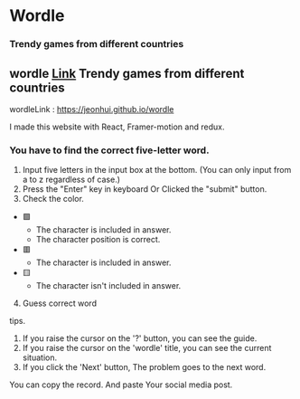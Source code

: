 Wordle
 =============
 ### Trendy games from different countries
 wordle [Link](https://jeonhui.github.io/wordle)
 Trendy games from different countries
 -------------
 wordleLink : <https://jeonhui.github.io/wordle>

 I made this website with React, Framer-motion and redux.
  
### You have to find the correct five-letter word.
 1. Input five letters in the input box at the bottom.
    (You can only input from a to z regardless of case.)
 2. Press the "Enter" key in keyboard Or  Clicked the "submit" button.
 3. Check the color.

 + 🟩
   * The character is included in answer.
   * The character position is correct.
 + 🟥
   * The character is included in answer.
 + 🟨
   * The character isn't included in answer.
 4. Guess correct word  

 tips.
 1. If you raise the cursor on the '?' button, you can see the guide.
 2. If you raise the cursor on the 'wordle' title, you can see the current situation.
 3. If you click the 'Next' button, The problem goes to the next word.

 You can copy the record. And paste Your social media post.
